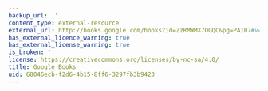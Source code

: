 ```yaml
---
backup_url: ''
content_type: external-resource
external_url: http://books.google.com/books?id=ZzRMWMX7OGQC&pg=PA107#v=onepage
has_external_licence_warning: true
has_external_license_warning: true
is_broken: ''
license: https://creativecommons.org/licenses/by-nc-sa/4.0/
title: Google Books
uid: 68046ecb-f2d6-4b15-8ff6-3297fb3b9423
---
```

